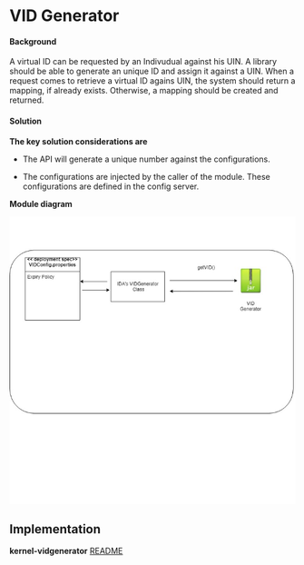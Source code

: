 ﻿# VID Generator

#### Background

A virtual ID can be requested by an Indivudual against his UIN. A library should be able to generate an unique ID and assign it against a UIN. When a request comes to retrieve a virtual ID agains UIN, the system should return a mapping, if already exists. Otherwise, a mapping should be created and returned.  

#### Solution



**The key solution considerations are**


- The API will generate a unique number against the configurations. 

- The configurations are injected by the caller of the module. These configurations are defined in the config server. 


**Module diagram**



![Module Diagram](_images/kernel-VIDGenerator.jpg)



## Implementation


**kernel-vidgenerator** [README](../../kernel/kernel-idgenerator-vid/README.md)
